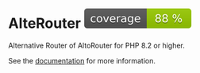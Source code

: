 # AlteRouter ![coverage.svg](https://raw.githubusercontent.com/quenti77/AlteRouter/image-data/coverage.svg)

Alternative Router of AltoRouter for PHP 8.2 or higher.

See the [documentation](https://quenti77.github.io/AlteRouter-Docs/) for more information.
